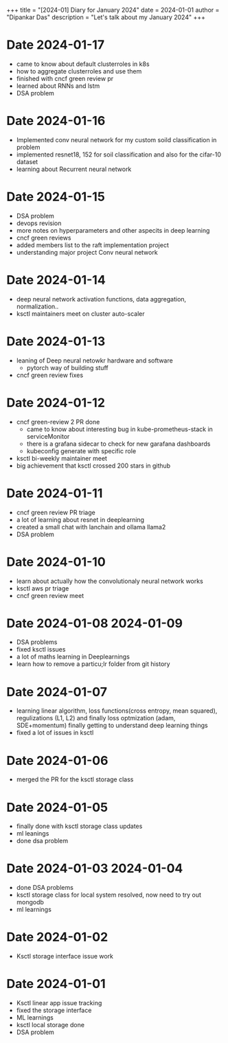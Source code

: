 +++
title = "[2024-01] Diary for January 2024"
date = 2024-01-01
author = "Dipankar Das"
description = "Let's talk about my January 2024"
+++

# Date 2024-01-17
* came to know about default clusterroles in k8s
* how to aggregate clusterroles and use them
* finished with cncf green review pr
* learned about RNNs and lstm
* DSA problem

# Date 2024-01-16
* Implemented conv neural network for my custom soild classification in problem
* implemented resnet18, 152 for soil classification and also for the cifar-10 dataset
* learning about Recurrent neural network

# Date 2024-01-15
* DSA problem
* devops revision
* more notes on hyperparameters and other aspecits in deep learning
* cncf green reviews
* added members list to the raft implementation project
* understanding major project Conv neural network

# Date 2024-01-14
* deep neural network activation functions, data aggregation, normalization..
* ksctl maintainers meet on cluster auto-scaler

# Date 2024-01-13
* leaning of Deep neural netowkr hardware and software
  * pytorch way of building stuff
* cncf green review fixes

# Date 2024-01-12
* cncf green-review 2 PR done
  * came to know about interesting bug in kube-prometheus-stack in serviceMonitor
  * there is a grafana sidecar to check for new garafana dashboards
  * kubeconfig generate with specific role
* ksctl bi-weekly maintainer meet
* big achievement that ksctl crossed 200 stars in github

# Date 2024-01-11
* cncf green review PR triage
* a lot of learning about resnet in deeplearning
* created a small chat with lanchain and ollama llama2
* DSA problem 

# Date 2024-01-10
* learn about actually how the convolutionaly neural network works
* ksctl aws pr triage
* cncf green review meet

# Date 2024-01-08 2024-01-09
* DSA problems
* fixed ksctl issues
* a lot of maths learning in Deeplearnings
* learn how to remove a particu;lr folder from git history

# Date 2024-01-07
* learning linear algorithm, loss functions(cross entropy, mean squared), regulizations (L1, L2) and finally loss optmization (adam, SDE+momentum) finally getting to understand deep learning things
* fixed a lot of issues in ksctl

# Date 2024-01-06
* merged the PR for the ksctl storage class

# Date 2024-01-05
* finally done with ksctl storage class updates
* ml leanings
* done dsa problem

# Date 2024-01-03 2024-01-04
* done DSA problems
* ksctl storage class for local system resolved, now need to try out mongodb
* ml learnings

# Date 2024-01-02
* Ksctl storage interface issue work

# Date 2024-01-01
* Ksctl linear app issue tracking
* fixed the storage interface
* ML learnings
* ksctl local storage done
* DSA problem


